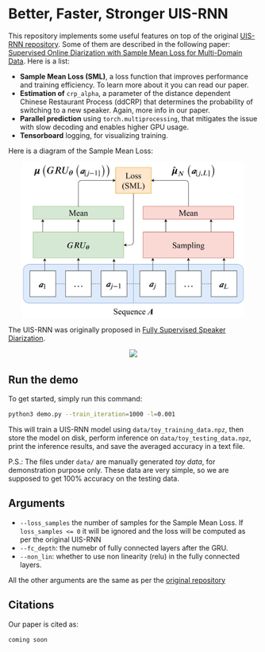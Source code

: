# Better, Faster, Stronger UIS-RNN

This repository implements some useful features on top of the original [UIS-RNN repository](https://github.com/google/uis-rnn). Some of them are described in the following paper: [Supervised Online Diarization with Sample Mean Loss for Multi-Domain Data](https://arxiv.org/).
Here is a list:
* **Sample Mean Loss (SML)**, a loss function that improves performance and training efficiency. To learn more about it you can read our paper.
* **Estimation of** `crp_alpha`, a parameter of the distance dependent Chinese Restaurant Process (ddCRP) that determines the probability of switching to a new speaker. Again, more info in our paper.
* **Parallel prediction** using `torch.multiprocessing`, that mitigates the issue with slow decoding and enables higher GPU usage.
* **Tensorboard** logging, for visualizing training.

Here is a diagram of the Sample Mean Loss:

<p align="center">
  <img src="./resources/SML_diag.png" width="450">
</p>

The UIS-RNN was originally proposed in [Fully Supervised Speaker Diarization](https://arxiv.org/abs/1810.04719).

<p align="center">
  <img src="https://raw.githubusercontent.com/google/uis-rnn/master/resources/uisrnn.gif" width="500">
</p>

## Run the demo

To get started, simply run this command:

```bash
python3 demo.py --train_iteration=1000 -l=0.001
```

This will train a UIS-RNN model using `data/toy_training_data.npz`,
then store the model on disk, perform inference on `data/toy_testing_data.npz`,
print the inference results, and save the averaged accuracy in a text file.

P.S.: The files under `data/` are manually generated *toy data*,
for demonstration purpose only.
These data are very simple, so we are supposed to get 100% accuracy on the
testing data.

## Arguments

* `--loss_samples` the number of samples for the Sample Mean Loss. If `loss_samples <= 0` it will be ignored and the loss will be computed as per the original UIS-RNN
* `--fc_depth`: the numebr of fully connected layers after the GRU.
* `--non_lin`: whether to use non linearity (relu) in the fully connected layers.

All the other arguments are the same as per the [original repository](https://github.com/google/uis-rnn)

## Citations

Our paper is cited as:

```
coming soon
```
